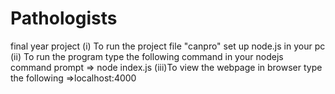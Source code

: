 # Pathologists
final year project 
(i) To run the project file "canpro" set up node.js  in your pc
(ii) To run the program type the following command in  your nodejs command prompt
 => node index.js
 (iii)To view the webpage in browser type the following
 =>localhost:4000
 
